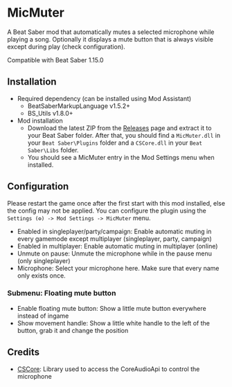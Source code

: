 # MicMuter
A Beat Saber mod that automatically mutes a selected microphone while playing a song.
Optionally it displays a mute button that is always visible except during play (check configuration).

Compatible with Beat Saber 1.15.0

## Installation
* Required dependency (can be installed using Mod Assistant)
    * BeatSaberMarkupLanguage v1.5.2+
    * BS_Utils v1.8.0+
* Mod installation
    * Download the latest ZIP from the [Releases](https://github.com/TechDiem/BeatSaberMicMuter/releases) page and extract it to your Beat Saber folder. After that, you should find a `MicMuter.dll` in your `Beat Saber\Plugins` folder and a `CSCore.dll` in your `Beat Saber\Libs` folder.
    * You should see a MicMuter entry in the Mod Settings menu when installed.

## Configuration
Please restart the game once after the first start with this mod installed, else the config may not be applied.
You can configure the plugin using the  `Settings (⚙) -> Mod Settings -> MicMuter` menu.
* Enabled in singleplayer/party/campaign: Enable automatic muting in every gamemode except multiplayer (singleplayer, party, campaign)
* Enabled in multiplayer: Enable automatic muting in multiplayer (online)
* Unmute on pause: Unmute the microphone while in the pause menu (only singleplayer)
* Microphone: Select your microphone here. Make sure that every name only exists once.
### Submenu: Floating mute button
* Enable floating mute button: Show a little mute button everywhere instead of ingame
* Show movement handle: Show a little white handle to the left of the button, grab it and change the position


## Credits 
* [CSCore](https://github.com/filoe/cscore): Library used to access the CoreAudioApi to control the microphone